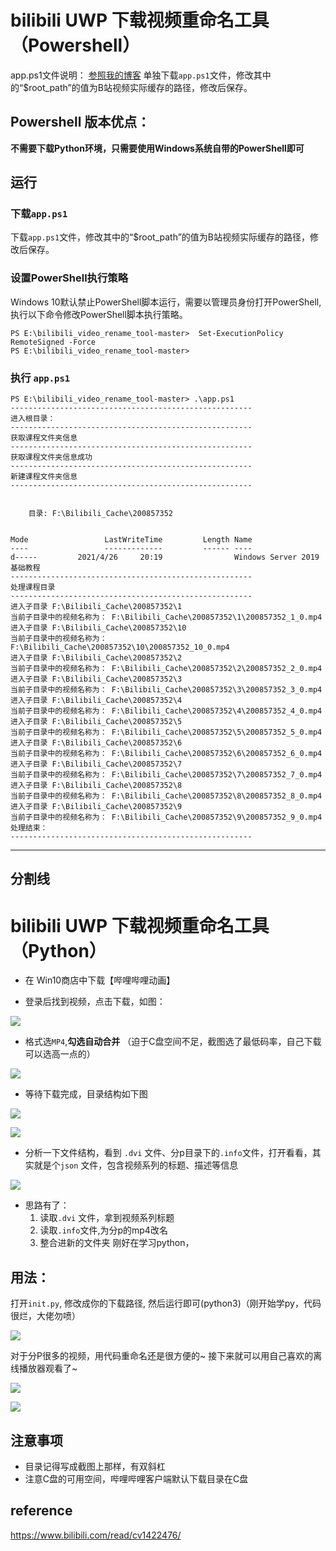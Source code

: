 # bilibili UWP 下载视频重命名工具（Powershell）
app.ps1文件说明：
[参照我的博客](https://blog.51cto.com/3chou/2735401)
单独下载`app.ps1`文件，修改其中的“$root_path”的值为B站视频实际缓存的路径，修改后保存。

## Powershell 版本优点：
**不需要下载Python环境，只需要使用Windows系统自带的PowerShell即可**

## 运行

### 下载`app.ps1`
下载`app.ps1`文件，修改其中的“$root_path”的值为B站视频实际缓存的路径，修改后保存。
### 设置PowerShell执行策略
Windows 10默认禁止PowerShell脚本运行，需要以管理员身份打开PowerShell,执行以下命令修改PowerShell脚本执行策略。
```
PS E:\bilibili_video_rename_tool-master>  Set-ExecutionPolicy RemoteSigned -Force
PS E:\bilibili_video_rename_tool-master>
```
### 执行 `app.ps1`
```
PS E:\bilibili_video_rename_tool-master> .\app.ps1
------------------------------------------------------
进入根目录：
------------------------------------------------------
获取课程文件夹信息
------------------------------------------------------
获取课程文件夹信息成功
------------------------------------------------------
新建课程文件夹信息
------------------------------------------------------


    目录: F:\Bilibili_Cache\200857352


Mode                 LastWriteTime         Length Name
----                 -------------         ------ ----
d-----         2021/4/26     20:19                Windows Server 2019 基础教程
------------------------------------------------------
处理课程目录
------------------------------------------------------
进入子目录 F:\Bilibili_Cache\200857352\1
当前子目录中的视频名称为： F:\Bilibili_Cache\200857352\1\200857352_1_0.mp4
进入子目录 F:\Bilibili_Cache\200857352\10
当前子目录中的视频名称为： F:\Bilibili_Cache\200857352\10\200857352_10_0.mp4
进入子目录 F:\Bilibili_Cache\200857352\2
当前子目录中的视频名称为： F:\Bilibili_Cache\200857352\2\200857352_2_0.mp4
进入子目录 F:\Bilibili_Cache\200857352\3
当前子目录中的视频名称为： F:\Bilibili_Cache\200857352\3\200857352_3_0.mp4
进入子目录 F:\Bilibili_Cache\200857352\4
当前子目录中的视频名称为： F:\Bilibili_Cache\200857352\4\200857352_4_0.mp4
进入子目录 F:\Bilibili_Cache\200857352\5
当前子目录中的视频名称为： F:\Bilibili_Cache\200857352\5\200857352_5_0.mp4
进入子目录 F:\Bilibili_Cache\200857352\6
当前子目录中的视频名称为： F:\Bilibili_Cache\200857352\6\200857352_6_0.mp4
进入子目录 F:\Bilibili_Cache\200857352\7
当前子目录中的视频名称为： F:\Bilibili_Cache\200857352\7\200857352_7_0.mp4
进入子目录 F:\Bilibili_Cache\200857352\8
当前子目录中的视频名称为： F:\Bilibili_Cache\200857352\8\200857352_8_0.mp4
进入子目录 F:\Bilibili_Cache\200857352\9
当前子目录中的视频名称为： F:\Bilibili_Cache\200857352\9\200857352_9_0.mp4
处理结束：
------------------------------------------------------
```


---
分割线
---
# bilibili UWP 下载视频重命名工具（Python）

 - 在 Win10商店中下载【哔哩哔哩动画】

 - 登录后找到视频，点击下载，如图：
   
![](./img/1.png)

 - 格式选`MP4`,**勾选自动合并** （迫于C盘空间不足，截图选了最低码率，自己下载可以选高一点的）
 
![](./img/2.png)

 - 等待下载完成，目录结构如下图
    
![](./img/3.png)

![](./img/4.png)

 - 分析一下文件结构，看到 `.dvi` 文件、分p目录下的`.info`文件，打开看看，其实就是个`json` 文件，包含视频系列的标题、描述等信息
    
![](./img/5.png)
    
   - 思路有了：
     1. 读取`.dvi` 文件，拿到视频系列标题
     2. 读取`.info`文件,为分p的mp4改名
     3. 整合进新的文件夹
   刚好在学习python，
  ## 用法：
 
   打开`init.py`, 修改成你的下载路径, 然后运行即可(python3)（刚开始学py，代码很烂，大佬勿喷）
   
![](./img/8.png)
   
  对于分P很多的视频，用代码重命名还是很方便的~ 接下来就可以用自己喜欢的离线播放器观看了~ 

![](./img/6.png)


![](./img/7.png)


## 注意事项
   
   - 目录记得写成截图上那样，有双斜杠
   - 注意C盘的可用空间，哔哩哔哩客户端默认下载目录在C盘


## reference
https://www.bilibili.com/read/cv1422476/
